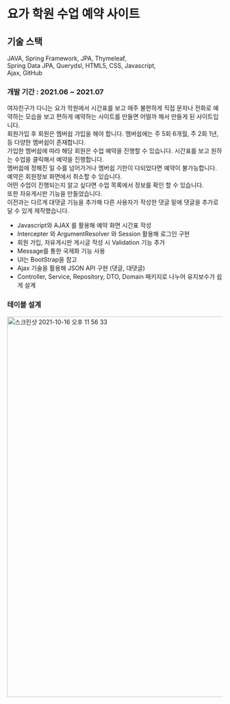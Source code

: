 # 요가 학원 수업 예약 사이트

## 기술 스택  
JAVA, Spring Framework, JPA, Thymeleaf,  </br>
Spring Data JPA, Querydsl, HTML5, CSS, Javascript, </br>
Ajax, GitHub

### 개발 기간 : 2021.06 ~ 2021.07

여자친구가 다니는 요가 학원에서 시간표를 보고 매주 불편하게 직접 문자나 전화로 예약하는 모습을 보고 편하게 예약하는 사이트를 만들면 어떨까 해서 만들게 된 사이트입니다. </br>
회원가입 후 회원은 멤버쉽 가입을 해야 합니다. 멤버쉽에는 주 5회 6개월, 주 2회 1년, 등 다양한 멤버쉽이 존재합니다. </br>
가입한 멤버쉽에 따라 해당 회원은 수업 예약을 진행할 수 있습니다. 시간표를 보고 원하는 수업을 클릭해서 예약을 진행합니다. </br>
멤버쉽에 정해진 일 수를 넘어가거나 멤버쉽 기한이 다되었다면 예약이 불가능합니다. </br>
예약은 회원정보 화면에서 취소할 수 있습니다. </br>
어떤 수업이 진행되는지 알고 싶다면 수업 목록에서 정보를 확인 할 수 있습니다. </br>
또한 자유게시판 기능을 만들었습니다. </br>
이전과는 다르게 대댓글 기능을 추가해 다른 사용자가 작성한 댓글 밑에 댓글을 추가로 달 수 있게 제작했습니다. </br>

- Javascript와 AJAX 를 활용해 예약 화면 시간표 작성
- Intercepter 와 ArgumentResolver 와 Session 활용해 로그인 구현
- 회원 가입, 자유게시판 게시글 작성 시 Validation 기능 추가
- Message를 통한 국제화 기능 사용
- UI는 BootStrap을 참고
- Ajax 기술을 활용해 JSON API 구현 (댓글, 대댓글)
- Controller, Service, Repository, DTO, Domain 패키지로 나누어 유지보수가 쉽게 설계

### 테이블 설계

<img width="889" alt="스크린샷 2021-10-16 오후 11 56 33" src="https://user-images.githubusercontent.com/33217033/137592183-bfd7ec33-f92d-4871-90e9-0efe10b7cae3.png">
